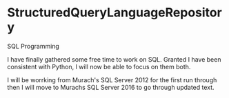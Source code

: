 # StructuredQueryLanguageRepository
SQL Programming

I have finally gathered some free time to work on SQL. Granted I have been consistent with Python, I will now be able to focus on them both. 

I will be worrking from Murach's SQL Server 2012 for the first run through then I will move to Murachs SQL Server 2016 to go through updated text.

